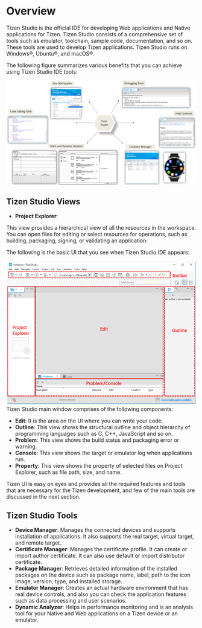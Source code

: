 # Overview

Tizen Studio is the official IDE for developing Web applications and Native applications for Tizen. Tizen Studio consists of a comprehensive set of tools such as emulator, toolchain, sample code, documentation, and so on. These tools are used to develop Tizen applications. Tizen Studio runs on Windows®, Ubuntu®, and macOS®. 

The following figure summarizes various benefits that you can achieve using Tizen Studio IDE tools:

![Step 2](./media/ide.PNG)

## Tizen Studio Views

-	**Project Explorer**: 

This view provides a hierarchical view of all the resources in the workspace. You can open files for editing or select resources for operations, such as building, packaging, signing, or validating an application: 

The following is the basic UI that you see when Tizen Studio IDE appears: 

![Step 1](./media/1.PNG)
Tizen Studio main window comprises of the following components: 

 -	**Edit**: It is the area on the UI where you can write your code. 
 -	**Outline**: This view shows the structural outline and object hierarchy of programming languages such as C, C++, JavaScript and so on.
 -	**Problem**: This view shows the build status and packaging error or warning.
 -	**Console**: This view shows the target or emulator log when applications run.
 -	**Property**: This view shows the property of selected files on Project Explorer, such as file path, size, and name.

Tizen UI is easy on eyes and provides all the required features and tools that are necessary for the Tizen development, and few of the main tools are discussed in the next section. 

## Tizen Studio Tools

 -	**Device Manager**: Manages the connected devices and supports installation of applications. It also supports the real target, virtual target, and remote target.
 -	**Certificate Manager**: Manages the certificate profile. It can create or import author certificate. It can also use default or import distributor certificate.
 - **Package Manager**: Retrieves detailed information of the installed packages on the device such as package name, label, path to the icon image, version, type, and installed storage.
 - **Emulator Manager**: Creates an actual hardware environment that has real device controls, and also you can check the application features such as data processing and user scenarios.
 - **Dynamic Analyzer**: Helps in performance monitoring and is an analysis tool for your Native and Web applications on a Tizen device or an emulator. 
